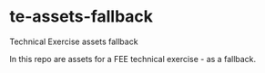 # te-assets-fallback
Technical Exercise assets fallback

In this repo are assets for a FEE technical exercise - as a fallback. 
